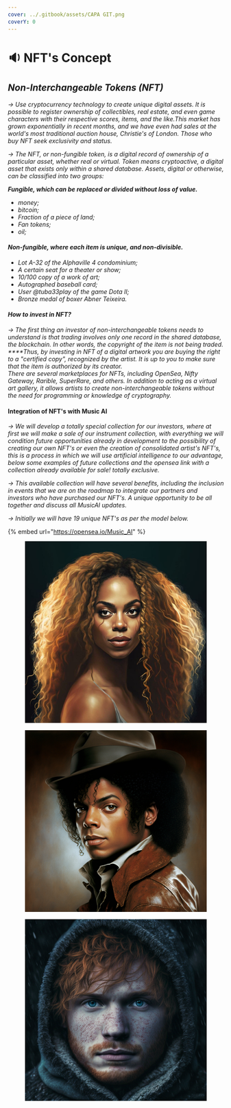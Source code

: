 ```yaml
---
cover: ../.gitbook/assets/CAPA GIT.png
coverY: 0
---
```


# 🔉 NFT's Concept

## _Non-Interchangeable Tokens (NFT)_&#x20;

_-> Use cryptocurrency technology to create unique digital assets. It is possible to register ownership of collectibles, real estate, and even game characters with their respective scores, items, and the like.This market has grown exponentially in recent months, and we have even had sales at the world's most traditional auction house, Christie's of London. Those who buy NFT seek exclusivity and status._

_-> The NFT, or non-fungible token, is a digital record of ownership of a particular asset, whether real or virtual. Token means cryptoactive, a digital asset that exists only within a shared database. Assets, digital or otherwise, can be classified into two groups:_

_**Fungible, which can be replaced or divided without loss of value.**_&#x20;

* _money;_&#x20;
* _bitcoin;_&#x20;
* _Fraction of a piece of land;_&#x20;
* _Fan tokens;_&#x20;
* _oil;_&#x20;

#### _Non-fungible, where each item is unique, and non-divisible._&#x20;

* _Lot A-32 of the Alphaville 4 condominium;_&#x20;
* _A certain seat for a theater or show;_&#x20;
* _10/100 copy of a work of art;_&#x20;
* _Autographed baseball card;_&#x20;
* _User @tuba33play of the game Dota II;_&#x20;
* _Bronze medal of boxer Abner Teixeira._

#### _How to invest in NFT?_

_-> The first thing an investor of non-interchangeable tokens needs to understand is that trading involves only one record in the shared database, the blockchain. In other words, the copyright of the item is not being traded._\
_****Thus, by investing in NFT of a digital artwork you are buying the right to a "certified copy", recognized by the artist. It is up to you to make sure that the item is authorized by its creator._\
_There are several marketplaces for NFTs, including OpenSea, Nifty Gateway, Rarible, SuperRare, and others. In addition to acting as a virtual art gallery, it allows artists to create non-interchangeable tokens without the need for programming or knowledge of cryptography._

#### Integration of NFT's with Music AI

_-> We will develop a totally special collection for our investors, where at first we will make a sale of our instrument collection, with everything we will condition future opportunities already in development to the possibility of creating our own NFT's or even the creation of consolidated artist's NFT's, this is a process in which we will use artificial intelligence to our advantage, below some examples of future collections and the opensea link with a collection already available for sale! totally exclusive._

_-> This available collection will have several benefits, including the inclusion in events that we are on the roadmap to integrate our partners and investors who have purchased our NFT's. A unique opportunity to be all together and discuss all MusicAI updates._

_-> Initially we will have 19 unique NFT's as per the model below._

{% embed url="https://opensea.io/Music_AI" %}

<div>

<figure><img src="../.gitbook/assets/Byonce.jpg" alt=""><figcaption></figcaption></figure>

 

<figure><img src="../.gitbook/assets/22 Michael Jackson.png" alt=""><figcaption></figcaption></figure>

 

<figure><img src="../.gitbook/assets/13.ed sheeran.png" alt=""><figcaption></figcaption></figure>

</div>
